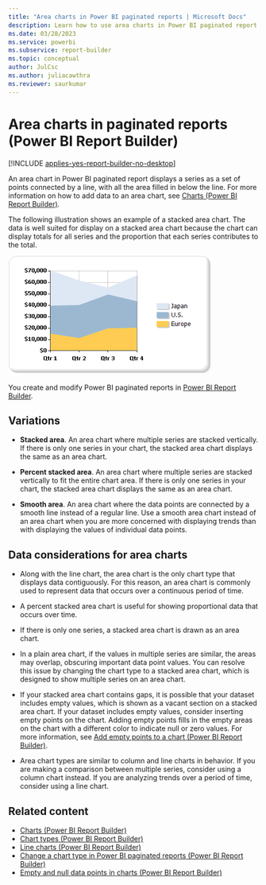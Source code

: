 ```yaml
---
title: "Area charts in Power BI paginated reports | Microsoft Docs"
description: Learn how to use area charts in Power BI paginated report. Area charts display a series as a set of points connected by a line, with all the area filled in below the line in Power BI Report Builder.
ms.date: 03/28/2023
ms.service: powerbi
ms.subservice: report-builder
ms.topic: conceptual
author: JulCsc
ms.author: juliacawthra
ms.reviewer: saurkumar
---
```

# Area charts in paginated reports (Power BI Report Builder)

[!INCLUDE [applies-yes-report-builder-no-desktop](../../../includes/applies-yes-report-builder-no-desktop.md)]

  An area chart in Power BI paginated report displays a series as a set of points connected by a line, with all the area filled in below the line. For more information on how to add data to an area chart, see [Charts (Power BI Report Builder)](charts-report-builder.md).  
  
 The following illustration shows an example of a stacked area chart. The data is well suited for display on a stacked area chart because the chart can display totals for all series and the proportion that each series contributes to the total.  
  
 ![Screenshot of an Area chart.](media/paginated-reports-visualizations/area-chart.gif "Area chart")  

You create and modify Power BI paginated reports in [Power BI Report Builder](../../report-builder-power-bi.md).
  
## Variations  
  
- **Stacked area**. An area chart where multiple series are stacked vertically. If there is only one series in your chart, the stacked area chart displays the same as an area chart.  
  
- **Percent stacked area**. An area chart where multiple series are stacked vertically to fit the entire chart area. If there is only one series in your chart, the stacked area chart displays the same as an area chart.  
  
- **Smooth area**. An area chart where the data points are connected by a smooth line instead of a regular line. Use a smooth area chart instead of an area chart when you are more concerned with displaying trends than with displaying the values of individual data points.  
  
## Data considerations for area charts  
  
- Along with the line chart, the area chart is the only chart type that displays data contiguously. For this reason, an area chart is commonly used to represent data that occurs over a continuous period of time.  
  
- A percent stacked area chart is useful for showing proportional data that occurs over time.  
  
- If there is only one series, a stacked area chart is drawn as an area chart.  
  
- In a plain area chart, if the values in multiple series are similar, the areas may overlap, obscuring important data point values. You can resolve this issue by changing the chart type to a stacked area chart, which is designed to show multiple series on an area chart.  
  
- If your stacked area chart contains gaps, it is possible that your dataset includes empty values, which is shown as a vacant section on a stacked area chart. If your dataset includes empty values, consider inserting empty points on the chart. Adding empty points fills in the empty areas on the chart with a different color to indicate null or zero values. For more information, see [Add empty points to a chart &#40;Power BI Report Builder&#41;](add-empty-points-chart-report-builder.md).  
  
- Area chart types are similar to column and line charts in behavior. If you are making a comparison between multiple series, consider using a column chart instead. If you are analyzing trends over a period of time, consider using a line chart.  
  
## Related content

- [Charts (Power BI Report Builder)](charts-report-builder.md)
- [Chart types &#40;Power BI Report Builder&#41;](/sql/reporting-services/report-design/chart-types-report-builder-and-ssrs)   
- [Line charts &#40;Power BI Report Builder&#41;](/sql/reporting-services/report-design/line-charts-report-builder-and-ssrs)
- [Change a chart type in Power BI paginated reports (Power BI Report Builder)](change-chart-type-report-builder.md)
- [Empty and null data points in charts &#40;Power BI Report Builder&#41;](/sql/reporting-services/report-design/empty-and-null-data-points-in-charts-report-builder-and-ssrs)  
